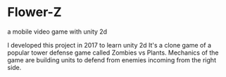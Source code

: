 # Flower-Z
a mobile video game with unity 2d

I developed this project in 2017 to learn unity 2d
It's a clone game of a popular tower defense game called Zombies vs Plants.
Mechanics of the game are building units to defend from enemies incoming from the right side.
